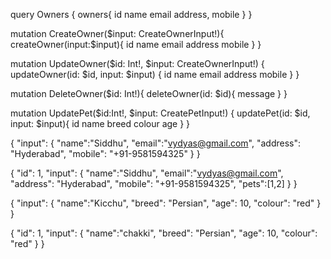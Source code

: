 query Owners {
  owners{
    id
    name
    email
    address,
    mobile
  }
}

mutation CreateOwner($input: CreateOwnerInput!){
  createOwner(input:$input){
    id
    name
    email
    address
    mobile
  }
}

mutation UpdateOwner($id: Int!, $input: CreateOwnerInput!) {
  updateOwner(id: $id, input: $input) {
    id
    name
    email
    address
    mobile
  }
}

mutation DeleteOwner($id: Int!){
  deleteOwner(id: $id){
    message
  }
}

mutation UpdatePet($id:Int!, $input: CreatePetInput!) {
  updatePet(id: $id, input: $input){
    	id
    name
    breed
    colour
    age
  }
}

{
  "input":  {
    "name":"Siddhu",
    "email":"vydyas@gmail.com",
    "address": "Hyderabad",
    "mobile": "+91-9581594325"
	}
}

{
  "id": 1,
  "input":  {
    "name":"Siddhu",
    "email":"vydyas@gmail.com",
    "address": "Hyderabad",
    "mobile": "+91-9581594325",
    "pets":[1,2]
	}
}

{
  "input":  {
    "name":"Kicchu",
    "breed": "Persian",
    "age": 10,
    "colour": "red"
	}
}

{
  "id": 1,
  "input":  {
    "name":"chakki",
    "breed": "Persian",
    "age": 10,
    "colour": "red"
	}
}
